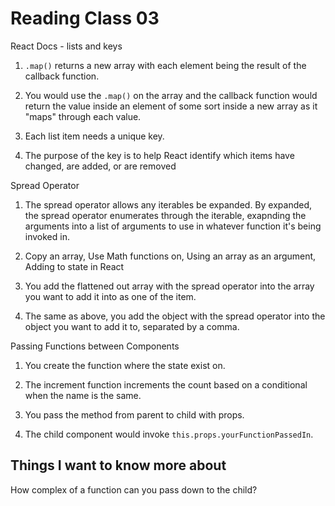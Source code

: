 # Reading Class 03

React Docs - lists and keys

1) `.map()` returns a new array with each element being the result of the callback function.

2) You would use the `.map()` on the array and the callback function would return the value inside an element of some sort inside a new array as it "maps" through each value.

3) Each list item needs a unique key.

4) The purpose of the key is to help React identify which items have changed, are added, or are removed

Spread Operator

1) The spread operator allows any iterables be expanded. By expanded, the spread operator enumerates through the iterable, exapnding the arguments into a list of arguments to use in whatever function it's being invoked in.

2) Copy an array, Use Math functions on, Using an array as an argument, Adding to state in React

3) You add the flattened out array with the spread operator into the array you want to add it into as one of the item.

4) The same as above, you add the object with the spread operator into the object you want to add it to, separated by a comma.

Passing Functions between Components

1) You create the function where the state exist on.

2) The increment function increments the count based on a conditional when the name is the same.

3) You pass the method from parent to child with props.

4) The child component would invoke `this.props.yourFunctionPassedIn`.

## Things I want to know more about

How complex of a function can you pass down to the child?